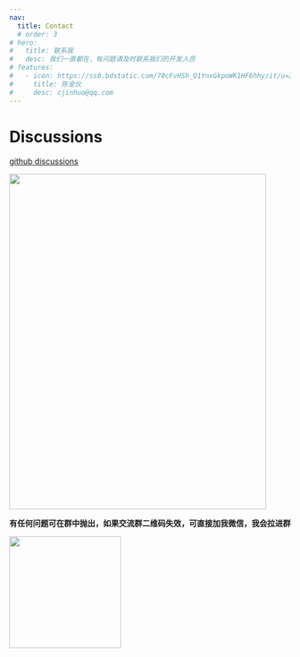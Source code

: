 ```yaml
---
nav:
  title: Contact
  # order: 3
# hero:
#   title: 联系我
#   desc: 我们一直都在，有问题请及时联系我们的开发人员
# features:
#   - icon: https://ss0.bdstatic.com/70cFvHSh_Q1YnxGkpoWK1HF6hhy/it/u=3100469545,1592579793&fm=26&gp=0.jpg
#     title: 陈金伙
#     desc: cjinhuo@qq.com
---
```


# Discussions

[github discussions](https://github.com/mitojs/mitojs/discussions)

<img src="https://files.catbox.moe/q0fsju.jpg" width="460" height="600">


**有任何问题可在群中抛出，如果交流群二维码失效，可直接加我微信，我会拉进群**

<img src="https://files.catbox.moe/j8wnqz.jpg" width="200" height="200"></img>
